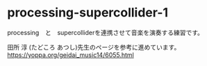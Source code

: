 # processing-supercollider-1

processing　と　supercolliderを連携させて音楽を演奏する練習です。

田所 淳 (たどころ あつし)先生のページを参考に進めています。
https://yoppa.org/geidai_music14/6055.html
